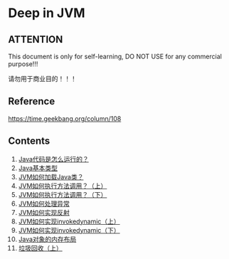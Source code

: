 # Deep in JVM

## ATTENTION

This document is only for self-learning, DO NOT USE for any commercial purpose!!!

请勿用于商业目的！！！

## Reference

https://time.geekbang.org/column/108

## Contents

1. [Java代码是怎么运行的？](01-how_java_run.md)
2. [Java基本类型](02-baisc_types.md)
3. [JVM如何加载Java类？](03-how_jvm_load_class.md)
4. [JVM如何执行方法调用？（上）](04-how_jvm_invoke_1.md)
5. [JVM如何执行方法调用？（下）](05-how_jvm_invoke_2.md)
6. [JVM如何处理异常](06-how_jvm_handle_exception.md)
7. [JVM如何实现反射](07-how_jvm_reflect.md)
8. [JVM如何实现invokedynamic（上）](08-how_jvm_invoke_dynamic_1.md)
9. [JVM如何实现invokedynamic（下）](09-how_jvm_invoke_dynamic_2.md)
10. [Java对象的内存布局](10-memory_layout.md)
11. [垃圾回收（上）](11-GC_1.md)

